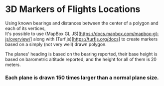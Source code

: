 # 3D Markers of Flights Locations

Using known bearings and distances between the center of a polygon and each of its vertices,  
It's possible to use (MapBox GL JS)[https://docs.mapbox.com/mapbox-gl-js/overview/] along with (Turf.js)[https://turfjs.org/docs] to create markers based on a simply (not very well) drawn polygon.

The planes' heading is based on the bearing reported, their base height is based on barometric altitude reported,
and the height for all of them is 20 meters.
### Each plane is drawn 150 times larger than a normal plane size.
